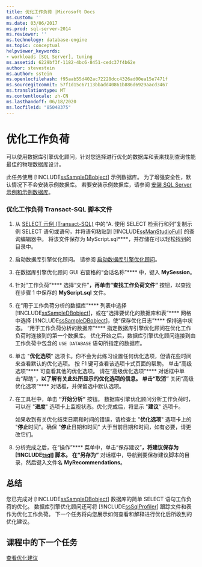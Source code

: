 ```yaml
---
title: 优化工作负荷 |Microsoft Docs
ms.custom: ''
ms.date: 03/06/2017
ms.prod: sql-server-2014
ms.reviewer: ''
ms.technology: database-engine
ms.topic: conceptual
helpviewer_keywords:
- workloads [SQL Server], tuning
ms.assetid: 6229bf3f-1182-4bc6-8451-cedc37f4b62e
author: stevestein
ms.author: sstein
ms.openlocfilehash: f95aab55d402ac72228dcc4326ad00ea15e7471f
ms.sourcegitcommit: 57f1d15c67113bbadd40861b886d6929aacd3467
ms.translationtype: MT
ms.contentlocale: zh-CN
ms.lasthandoff: 06/18/2020
ms.locfileid: "85048375"
---
```

# <a name="tuning-a-workload"></a>优化工作负荷
  可以使用数据库引擎优化顾问，针对您选择进行优化的数据库和表来找到查询性能最佳的物理数据库设计。  
  
 此任务使用 [!INCLUDE[ssSampleDBobject](../../includes/sssampledbobject-md.md)] 示例数据库。 为了增强安全性，默认情况下不会安装示例数据库。 若要安装示例数据库，请参阅 [安装 SQL Server 示例和示例数据库](http://sqlserversamples.codeplex.com)。  
  
### <a name="tune-a-workload-transact-sql-script-file"></a>优化工作负荷 Transact-SQL 脚本文件  
  
1.  从 [SELECT 示例 (Transact-SQL)](/sql/t-sql/queries/select-examples-transact-sql) 中的“A. 使用 SELECT 检索行和列”复制示例 SELECT 语句或语句，并将语句粘贴到 [!INCLUDE[ssManStudioFull](../../includes/ssmanstudiofull-md.md)] 的查询编辑器中。 将该文件保存为 MyScript.sql****，并存储在可以轻松找到的目录中。  
  
2.  启动数据库引擎优化顾问。 请参阅 [启动数据库引擎优化顾问](../../relational-databases/performance/database-engine-tuning-advisor.md)。  
  
3.  在数据库引擎优化顾问 GUI 右窗格的“会话名称”**** 中，键入 **MySession**。  
  
4.  针对“工作负荷”**** 选择“文件”****，再单击“查找工作负荷文件”**** 按钮，以查找在步骤 1 中保存的 **MyScript.sql** 文件。  
  
5.  在“用于工作负荷分析的数据库”**** 列表中选择 [!INCLUDE[ssSampleDBobject](../../includes/sssampledbobject-md.md)]，或在“选择要优化的数据库和表”**** 网格中选择 [!INCLUDE[ssSampleDBobject](../../includes/sssampledbobject-md.md)]，使“保存优化日志”**** 保持选中状态。 “用于工作负荷分析的数据库”**** 指定数据库引擎优化顾问在优化工作负荷时连接到的第一个数据库。 优化开始之后，数据库引擎优化顾问连接到由工作负荷中包含的 `USE DATABASE` 语句所指定的数据库。  
  
6.  单击 "**优化选项**" 选项卡。你不会为此练习设置任何优化选项，但请花些时间来查看默认的优化选项。 按 F1 键可查看该选项卡式页面的帮助。 单击“高级选项”**** 可查看其他的优化选项。 请在“高级优化选项”**** 对话框中单击“帮助”****，以了解有关此处所显示的优化选项的信息。 单击“取消”**** 关闭“高级优化选项”**** 对话框，并保留选中默认选项。  
  
7.  在工具栏中，单击 **“开始分析”** 按钮。 数据库引擎优化顾问分析工作负荷时，可以在 "**进度**" 选项卡上监视状态。优化完成后，将显示 "**建议**" 选项卡。  
  
     如果收到有关优化结束日期和时间的错误，请检查主 "**优化选项**" 选项卡上的 "**停止**时间"。确保 "**停止**日期和时间" 大于当前日期和时间，如有必要，请更改它们。  
  
8.  分析完成之后，在“操作”**** 菜单中，单击“保存建议”****，将建议保存为 [!INCLUDE[tsql](../../includes/tsql-md.md)] 脚本。 在“另存为”**** 对话框中，导航到要保存建议脚本的目录，然后键入文件名 **MyRecommendations**。  
  
## <a name="summary"></a>总结  
 您已完成对 [!INCLUDE[ssSampleDBobject](../../includes/sssampledbobject-md.md)] 数据库的简单 SELECT 语句工作负荷的优化。 数据库引擎优化顾问还可将 [!INCLUDE[ssSqlProfiler](../../includes/sssqlprofiler-md.md)] 跟踪文件和表作为优化工作负荷。 下一个任务将向您展示如何查看和解释进行优化后所收到的优化建议。  
  
## <a name="next-task-in-lesson"></a>课程中的下一个任务  
 [查看优化建议](lesson-1-2-viewing-tuning-recommendations.md)  
  
  
